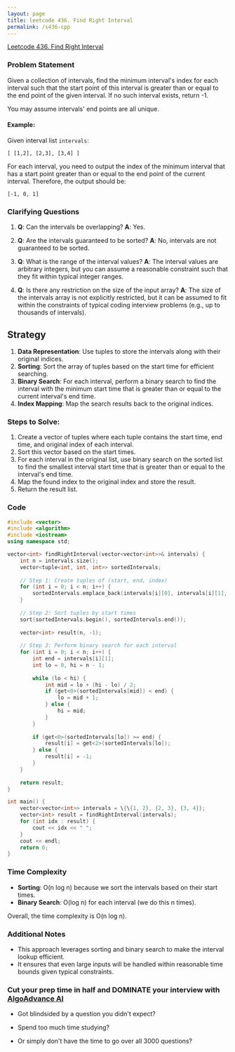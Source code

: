 ```yaml
---
layout: page
title: leetcode 436. Find Right Interval
permalink: /s436-cpp
---
```

[Leetcode 436. Find Right Interval](https://algoadvance.github.io/algoadvance/l436)
### Problem Statement

Given a collection of intervals, find the minimum interval's index for each interval such that the start point of this interval is greater than or equal to the end point of the given interval. If no such interval exists, return -1.

You may assume intervals' end points are all unique.

#### Example:

Given interval list `intervals`:

```
[ [1,2], [2,3], [3,4] ]
```

For each interval, you need to output the index of the minimum interval that has a start point greater than or equal to the end point of the current interval. Therefore, the output should be:

```
[-1, 0, 1]
```

### Clarifying Questions

1. **Q**: Can the intervals be overlapping?
   **A**: Yes.
   
2. **Q**: Are the intervals guaranteed to be sorted?
   **A**: No, intervals are not guaranteed to be sorted.

3. **Q**: What is the range of the interval values?
   **A**: The interval values are arbitrary integers, but you can assume a reasonable constraint such that they fit within typical integer ranges.

4. **Q**: Is there any restriction on the size of the input array?
   **A**: The size of the intervals array is not explicitly restricted, but it can be assumed to fit within the constraints of typical coding interview problems (e.g., up to thousands of intervals).

## Strategy

1. **Data Representation**: Use tuples to store the intervals along with their original indices.
2. **Sorting**: Sort the array of tuples based on the start time for efficient searching.
3. **Binary Search**: For each interval, perform a binary search to find the interval with the minimum start time that is greater than or equal to the current interval's end time.
4. **Index Mapping**: Map the search results back to the original indices.

### Steps to Solve:

1. Create a vector of tuples where each tuple contains the start time, end time, and original index of each interval.
2. Sort this vector based on the start times.
3. For each interval in the original list, use binary search on the sorted list to find the smallest interval start time that is greater than or equal to the interval's end time.
4. Map the found index to the original index and store the result.
5. Return the result list.

### Code

```cpp
#include <vector>
#include <algorithm>
#include <iostream>
using namespace std;

vector<int> findRightInterval(vector<vector<int>>& intervals) {
    int n = intervals.size();
    vector<tuple<int, int, int>> sortedIntervals;
    
    // Step 1: Create tuples of (start, end, index)
    for (int i = 0; i < n; i++) {
        sortedIntervals.emplace_back(intervals[i][0], intervals[i][1], i);
    }
    
    // Step 2: Sort tuples by start times
    sort(sortedIntervals.begin(), sortedIntervals.end());
    
    vector<int> result(n, -1);
    
    // Step 3: Perform binary search for each interval
    for (int i = 0; i < n; i++) {
        int end = intervals[i][1];
        int lo = 0, hi = n - 1;
        
        while (lo < hi) {
            int mid = lo + (hi - lo) / 2;
            if (get<0>(sortedIntervals[mid]) < end) {
                lo = mid + 1;
            } else {
                hi = mid;
            }
        }
        
        if (get<0>(sortedIntervals[lo]) >= end) {
            result[i] = get<2>(sortedIntervals[lo]);
        } else {
            result[i] = -1;
        }
    }
    
    return result;
}

int main() {
    vector<vector<int>> intervals = \{\{1, 2}, {2, 3}, {3, 4}};
    vector<int> result = findRightInterval(intervals);
    for (int idx : result) {
        cout << idx << " ";
    }
    cout << endl;
    return 0;
}
```

### Time Complexity

- **Sorting**: O(n log n) because we sort the intervals based on their start times.
- **Binary Search**: O(log n) for each interval (we do this n times).

Overall, the time complexity is O(n log n).

### Additional Notes

- This approach leverages sorting and binary search to make the interval lookup efficient.
- It ensures that even large inputs will be handled within reasonable time bounds given typical constraints.


### Cut your prep time in half and DOMINATE your interview with [AlgoAdvance AI](https://algoAdvance.com)

- Got blindsided by a question you didn't expect?

- Spend too much time studying?

- Or simply don't have the time to go over all 3000 questions?

